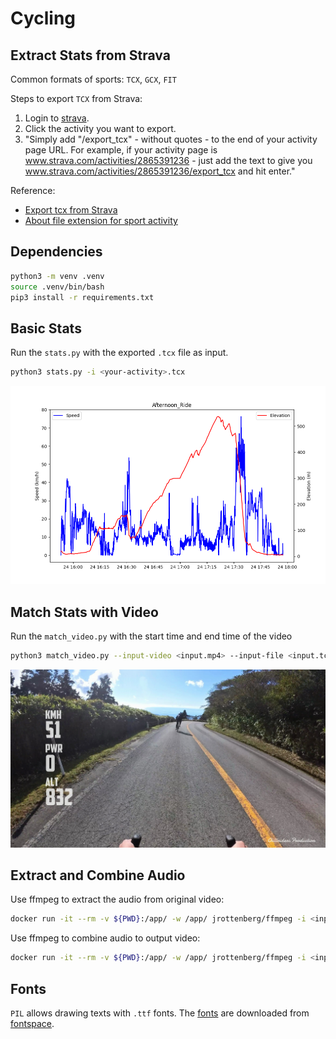 # Cycling

## Extract Stats from Strava

Common formats of sports: `TCX`, `GCX`, `FIT`

Steps to export `TCX` from Strava:

1. Login to [strava](https://www.strava.com/dashboard).
2. Click the activity you want to export.
3. "Simply add "/export_tcx" - without quotes - to the end of your activity page URL. For example, if your activity page is www.strava.com/activities/2865391236 - just add the text to give you www.strava.com/activities/2865391236/export_tcx and hit enter."

Reference:

- [Export tcx from Strava](https://support.strava.com/hc/en-us/articles/216918437-Exporting-your-Data-and-Bulk-Export)
- [About file extension for sport activity](https://medium.com/decathlondigital/gpx-tcx-fit-how-to-choose-the-best-file-extension-for-sport-activity-transfer-403487337c04)

## Dependencies

```bash
python3 -m venv .venv
source .venv/bin/bash
pip3 install -r requirements.txt
```

## Basic Stats

Run the `stats.py` with the exported `.tcx` file as input.

```bash
python3 stats.py -i <your-activity>.tcx
```

![basic-stats](./images/afternoon_ride.png)


## Match Stats with Video

Run the `match_video.py` with the start time and end time of the video

```bash
python3 match_video.py --input-video <input.mp4> --input-file <input.tcx> --output-path <output.mp4> --kph --start-time <YYYY-MM-DD HH:MM:SS> --end-time <YYYY-MM-DD HH:MM:SS> --timezone <X>
```

![video-preview](./images/video-preview.jpg)

## Extract and Combine Audio

Use ffmpeg to extract the audio from original video:

```bash
docker run -it --rm -v ${PWD}:/app/ -w /app/ jrottenberg/ffmpeg -i <input-video> -vn -acodec copy <output-audio>.aac
```

Use ffmpeg to combine audio to output video:

```bash
docker run -it --rm -v ${PWD}:/app/ -w /app/ jrottenberg/ffmpeg -i <input-video> -i <input-audio>.aac -c:v copy -c:a aac <output-video>
```

## Fonts

`PIL` allows drawing texts with `.ttf` fonts. The [fonts](./fonts/) are downloaded from [fontspace](https://www.fontspace.com).
